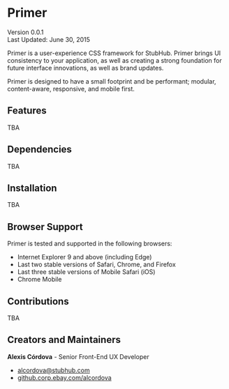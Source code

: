 Primer
===
Version 0.0.1	
Last Updated: June 30, 2015

Primer is a user-experience CSS framework for StubHub. Primer brings UI consistency to your application, as well as creating a strong foundation for future interface innovations, as well as brand updates.

Primer is designed to have a small footprint and be performant; modular, content-aware, responsive, and mobile first.

Features
---
TBA

Dependencies
---
TBA

Installation
---
TBA

Browser Support
---
Primer is tested and supported in the following browsers:

- Internet Explorer 9 and above (including Edge)
- Last two stable versions of Safari, Chrome, and Firefox
- Last three stable versions of Mobile Safari (iOS)
- Chrome Mobile

Contributions
---
TBA

Creators and Maintainers
---
**Alexis Córdova** - Senior Front-End UX Developer

- [alcordova@stubhub.com](mailto:alcordova@stubhub.com)
- [github.corp.ebay.com/alcordova](https://github.corp.ebay.com/alcordova)